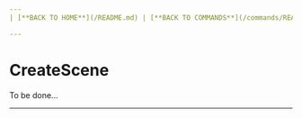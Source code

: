 ```yaml
---
| [**BACK TO HOME**](/README.md) | [**BACK TO COMMANDS**](/commands/README.md) |

---
```

# CreateScene
To be done...

---